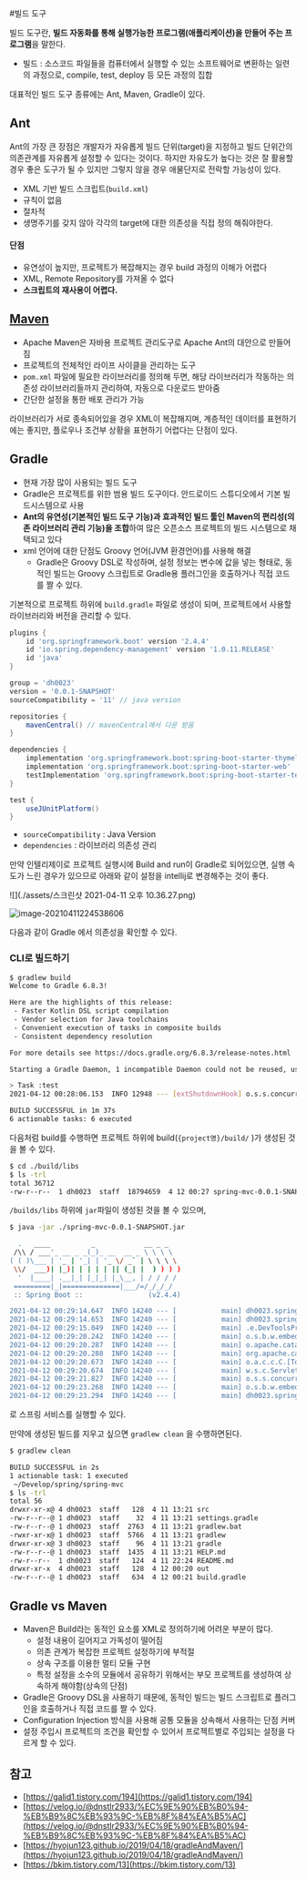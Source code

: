 #빌드 도구

빌드 도구란, **빌드 자동화를 통해 실행가능한 프로그램(애플리케이션)을 만들어 주는 프로그램**을 말한다. 

- 빌드 : 소스코드 파일들을 컴퓨터에서 실행할 수 있는 소프트웨어로 변환하는 일련의 과정으로, compile, test, deploy 등 모든 과정의 집합

대표적인 빌드 도구 종류에는 Ant, Maven, Gradle이 있다.

## Ant

Ant의 가장 큰 장점은 개발자가 자유롭게 빌드 단위(target)을 지정하고 빌드 단위간의 의존관계를 자유롭게 설정할 수 있다는 것이다. 하지만 자유도가 높다는 것은 잘 활용할 경우 좋은 도구가 될 수 있지만 그렇지 않을 경우 애물단지로 전락할 가능성이 있다.

- XML 기반 빌드 스크립트(`build.xml`)
- 규칙이 없음
- 절차적
- 생명주기를 갖지 않아 각각의 target에 대한 의존성을 직접 정의 해줘야한다.

#### 단점

- 유연성이 높지만, 프로젝트가 복잡해지는 경우 build 과정의 이해가 어렵다
- XML, Remote Repository를 가져올 수 없다
- **스크립트의 재사용이 어렵다.**

## [Maven](./2020-03-16-maven.md)

- Apache Maven은 자바용 프로젝트 관리도구로 Apache Ant의 대안으로 만들어짐
- 프로젝트의 전체적인 라이프 사이클을  관리하는 도구
- `pom.xml` 파일에 필요한 라이브러리를 정의해 두면, 해당 라이브러리가 작동하는 의존성 라이브러리들까지 관리하여, 자동으로 다운로드 받아줌
- 간단한 설정을 통한 배포 관리가 가능

라이브러리가 서로 종속되어있을 경우 XML이 복잡해지며, 계층적인 데이터를 표현하기에는 좋지만, 플로우나 조건부 상황을 표현하기 어렵다는 단점이 있다.

## Gradle

- 현재 가장 많이 사용되는 빌드 도구
- Gradle은 프로젝트를 위한 범용 빌드 도구이다. 안드로이드 스튜디오에서 기본 빌드시스템으로 사용
- **Ant의 유연성(기본적인 빌드 도구 기능)과 효과적인 빌드 툴인 Maven의 편리성(의존 라이브러리 관리 기능)을 조합**하여 많은 오픈소스 프로젝트의 빌드 시스템으로 채택되고 있다
- xml 언어에 대한 단점도 Groovy 언어(JVM 환경언어)를 사용해 해결
  - Gradle은 Groovy DSL로 작성하며, 설정 정보는 변수에 값을 넣는 형태로, 동적인 빌드는 Groovy 스크립트로 Gradle용 플러그인을 호출하거나 직접 코드를 짤 수 있다.

기본적으로 프로젝트 하위에 `build.gradle` 파일로 생성이 되며, 프로젝트에서 사용할 라이브러리와 버전을 관리할 수 있다.

```gradle
plugins {
	id 'org.springframework.boot' version '2.4.4'
	id 'io.spring.dependency-management' version '1.0.11.RELEASE'
	id 'java'
}

group = 'dh0023'
version = '0.0.1-SNAPSHOT'
sourceCompatibility = '11' // java version

repositories {
	mavenCentral() // mavenCentral에서 다운 받음
}

dependencies {
	implementation 'org.springframework.boot:spring-boot-starter-thymeleaf'
	implementation 'org.springframework.boot:spring-boot-starter-web'
	testImplementation 'org.springframework.boot:spring-boot-starter-test'
}

test {
	useJUnitPlatform()
}
```

- `sourceCompatibility` : Java Version
- `dependencies` : 라이브러리 의존성 관리

만약 인텔리제이로 프로젝트 실행시에 Build and run이 Gradle로 되어있으면, 실행 속도가 느린 경우가 있으므로 아래와 같이 설정을 intellij로 변경해주는 것이 좋다.

![](./assets/스크린샷 2021-04-11 오후 10.36.27.png)

![image-20210411224538606](./assets/image-20210411224538606.png)

다음과 같이 Gradle 에서 의존성을 확인할 수 있다.

### CLI로 빌드하기

```bash
$ gradlew build
Welcome to Gradle 6.8.3!

Here are the highlights of this release:
 - Faster Kotlin DSL script compilation
 - Vendor selection for Java toolchains
 - Convenient execution of tasks in composite builds
 - Consistent dependency resolution

For more details see https://docs.gradle.org/6.8.3/release-notes.html

Starting a Gradle Daemon, 1 incompatible Daemon could not be reused, use --status for details

> Task :test
2021-04-12 00:28:06.153  INFO 12948 --- [extShutdownHook] o.s.s.concurrent.ThreadPoolTaskExecutor  : Shutting down ExecutorService 'applicationTaskExecutor'

BUILD SUCCESSFUL in 1m 37s
6 actionable tasks: 6 executed
```

다음처럼 build를 수행하면  프로젝트 하위에 build(`{project명}/build/` )가 생성된 것을 볼 수 있다.

```bash
$ cd ./build/libs
$ ls -trl
total 36712
-rw-r--r--  1 dh0023  staff  18794659  4 12 00:27 spring-mvc-0.0.1-SNAPSHOT.jar
```

`/builds/libs` 하위에 `jar`파일이 생성된 것을 볼 수 있으며,

```bash
$ java -jar ./spring-mvc-0.0.1-SNAPSHOT.jar

  .   ____          _            __ _ _
 /\\ / ___'_ __ _ _(_)_ __  __ _ \ \ \ \
( ( )\___ | '_ | '_| | '_ \/ _` | \ \ \ \
 \\/  ___)| |_)| | | | | || (_| |  ) ) ) )
  '  |____| .__|_| |_|_| |_\__, | / / / /
 =========|_|==============|___/=/_/_/_/
 :: Spring Boot ::                (v2.4.4)

2021-04-12 00:29:14.647  INFO 14240 --- [           main] dh0023.springmvc.SpringMvcApplication    : Starting SpringMvcApplication using Java 15.0.2 on dahyeui-MacBook-Pro.local with PID 14240 (/Users/dh0023/Develop/spring/spring-mvc/build/libs/spring-mvc-0.0.1-SNAPSHOT.jar started by dh0023 in /Users/dh0023/Develop/spring/spring-mvc/build/libs)
2021-04-12 00:29:14.653  INFO 14240 --- [           main] dh0023.springmvc.SpringMvcApplication    : No active profile set, falling back to default profiles: default
2021-04-12 00:29:15.049  INFO 14240 --- [           main] .e.DevToolsPropertyDefaultsPostProcessor : For additional web related logging consider setting the 'logging.level.web' property to 'DEBUG'
2021-04-12 00:29:20.242  INFO 14240 --- [           main] o.s.b.w.embedded.tomcat.TomcatWebServer  : Tomcat initialized with port(s): 8080 (http)
2021-04-12 00:29:20.287  INFO 14240 --- [           main] o.apache.catalina.core.StandardService   : Starting service [Tomcat]
2021-04-12 00:29:20.288  INFO 14240 --- [           main] org.apache.catalina.core.StandardEngine  : Starting Servlet engine: [Apache Tomcat/9.0.44]
2021-04-12 00:29:20.673  INFO 14240 --- [           main] o.a.c.c.C.[Tomcat].[localhost].[/]       : Initializing Spring embedded WebApplicationContext
2021-04-12 00:29:20.674  INFO 14240 --- [           main] w.s.c.ServletWebServerApplicationContext : Root WebApplicationContext: initialization completed in 5622 ms
2021-04-12 00:29:21.827  INFO 14240 --- [           main] o.s.s.concurrent.ThreadPoolTaskExecutor  : Initializing ExecutorService 'applicationTaskExecutor'
2021-04-12 00:29:23.268  INFO 14240 --- [           main] o.s.b.w.embedded.tomcat.TomcatWebServer  : Tomcat started on port(s): 8080 (http) with context path ''
2021-04-12 00:29:23.294  INFO 14240 --- [           main] dh0023.springmvc.SpringMvcApplication    : Started SpringMvcApplication in 12.135 seconds (JVM running for 14.029)
```

로 스프링 서비스를 실행할 수 있다.

만약에 생성된 빌드를 지우고 싶으면 `gradlew clean` 을 수행하면된다.

```bash
$ gradlew clean

BUILD SUCCESSFUL in 2s
1 actionable task: 1 executed
 ~/Develop/spring/spring-mvc 
$ ls -trl                             
total 56
drwxr-xr-x@ 4 dh0023  staff   128  4 11 13:21 src
-rw-r--r--@ 1 dh0023  staff    32  4 11 13:21 settings.gradle
-rw-r--r--@ 1 dh0023  staff  2763  4 11 13:21 gradlew.bat
-rwxr-xr-x@ 1 dh0023  staff  5766  4 11 13:21 gradlew
drwxr-xr-x@ 3 dh0023  staff    96  4 11 13:21 gradle
-rw-r--r--@ 1 dh0023  staff  1435  4 11 13:21 HELP.md
-rw-r--r--  1 dh0023  staff   124  4 11 22:24 README.md
drwxr-xr-x  4 dh0023  staff   128  4 12 00:20 out
-rw-r--r--@ 1 dh0023  staff   634  4 12 00:21 build.gradle
```


## Gradle vs Maven

- Maven은 Build라는 동적인 요소를 XML로 정의하기에 어려운 부분이 많다.
  - 설정 내용이 길어지고 가독성이 떨어짐
  - 의존 관계가 복잡한 프로젝트 설정하기에 부적절
  - 상속 구조를 이용한 멀티 모듈 구현
  - 특정 설정을 소수의 모듈에서 공유하기 위해서는 부모 프로젝트를 생성하여 상속하게 해야함(상속의 단점)
-  Gradle은 Groovy DSL을 사용하기 때문에, 동적인 빌드는 빌드 스크립트로 플러그인을 호출하거나 직접 코드를 짤 수 있다.
  - Configuration Injection 방식을 사용해 공통 모듈을 상속해서 사용하는 단점 커버
  - 설정 주입시 프로젝트의 조건을 확인할 수 있어서 프로젝트별로 주입되는 설정을 다르게 할 수 있다.

## 참고

- [https://galid1.tistory.com/194](https://galid1.tistory.com/194)
- [https://velog.io/@dnstlr2933/%EC%9E%90%EB%B0%94-%EB%B9%8C%EB%93%9C-%EB%8F%84%EA%B5%AC](https://velog.io/@dnstlr2933/%EC%9E%90%EB%B0%94-%EB%B9%8C%EB%93%9C-%EB%8F%84%EA%B5%AC)
- [https://hyojun123.github.io/2019/04/18/gradleAndMaven/](https://hyojun123.github.io/2019/04/18/gradleAndMaven/)
- [https://bkim.tistory.com/13](https://bkim.tistory.com/13)







